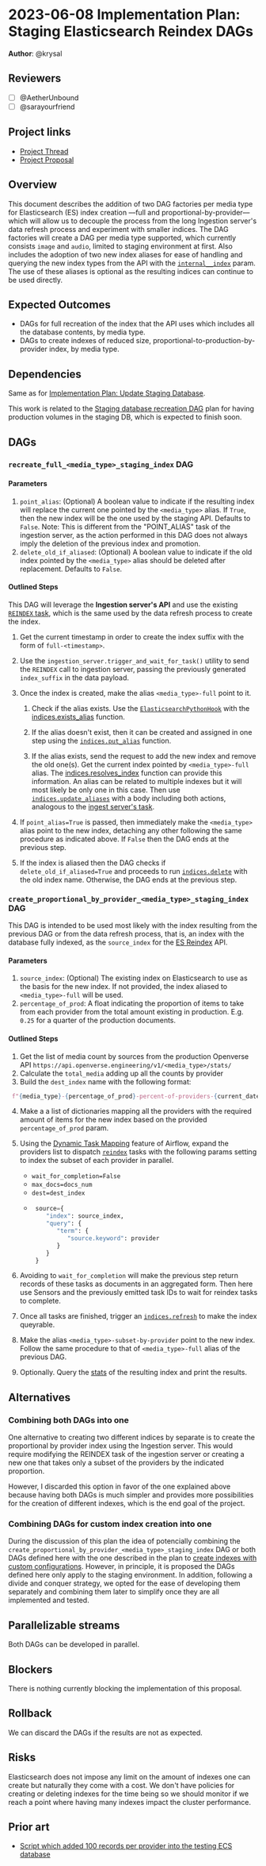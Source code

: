 # 2023-06-08 Implementation Plan: Staging Elasticsearch Reindex DAGs

**Author**: @krysal

## Reviewers

- [ ] @AetherUnbound
- [ ] @sarayourfriend

## Project links

- [Project Thread](https://github.com/WordPress/openverse/issues/392)
- [Project Proposal](/projects/proposals/search_relevancy_sandbox/20230331-project_proposal_search_relevancy_sandbox.md)

## Overview

This document describes the addition of two DAG factories per media type for
Elasticsearch (ES) index creation ––full and proportional-by-provider–– which
will allow us to decouple the process from the long Ingestion server's data
refresh process and experiment with smaller indices. The DAG factories will
create a DAG per media type supported, which currently consists `image` and
`audio`, limited to staging environment at first. Also includes the adoption of
two new index aliases for ease of handling and querying the new index types from
the API with the [`internal__index`][api_ii_param] param. The use of these
aliases is optional as the resulting indices can continue to be used directly.

[api_ii_param]: https://github.com/WordPress/openverse/pull/2073

## Expected Outcomes

- DAGs for full recreation of the index that the API uses which includes all the
  database contents, by media type.
- DAGs to create indexes of reduced size, proportional-to-production-by-provider
  index, by media type.

## Dependencies

Same as for
[Implementation Plan: Update Staging Database](/projects/proposals/search_relevancy_sandbox/20230406-implementation_plan_update_staging_database.md).

This work is related to the [Staging database recreation
DAG][staging_db_recreation] plan for having production volumes in the staging
DB, which is expected to finish soon.

[staging_db_recreation]: https://github.com/WordPress/openverse/issues/1989

## DAGs

### `recreate_full_<media_type>_staging_index` DAG

#### Parameters

1. `point_alias`: (Optional) A boolean value to indicate if the resulting index
   will replace the current one pointed by the `<media_type>` alias. If `True`,
   then the new index will be the one used by the staging API. Defaults to
   `False`. Note: This is different from the "POINT_ALIAS" task of the ingestion
   server, as the action performed in this DAG does not always imply the
   deletion of the previous index and promotion.
2. `delete_old_if_aliased`: (Optional) A boolean value to indicate if the old
   index pointed by the `<media_type>` alias should be deleted after
   replacement. Defaults to `False`.

#### Outlined Steps

This DAG will leverage the **Ingestion server's API** and use the existing
[`REINDEX` task][reindex], which is the same used by the data refresh process to
create the index.

1. Get the current timestamp in order to create the index suffix with the form
   of `full-<timestamp>`.
2. Use the `ingestion_server.trigger_and_wait_for_task()` utility to send the
   `REINDEX` call to ingestion server, passing the previously generated
   `index_suffix` in the data payload.
3. Once the index is created, make the alias `<media_type>-full` point to it.

   1. Check if the alias exists. Use the
      [`ElasticsearchPythonHook`][es_python_hook] with the
      [indices.exists_alias][es_py_exists_alias] function.

   2. If the alias doesn't exist, then it can be created and assigned in one
      step using the [`indices.put_alias`][es_py_put_alias] function.

   3. If the alias exists, send the request to add the new index and remove the
      old one(s). Get the current index pointed by `<media_type>-full` alias.
      The [indices.resolves_index][es_py_resolves_index] function can provide
      this information. An alias can be related to multiple indexes but it will
      most likely be only one in this case. Then use
      [`indices.update_aliases`][es_py_update_aliases] with a body including
      both actions, analogous to the [ingest server's task][ing_point_alias].

4. If `point_alias=True` is passed, then immediately make the `<media_type>`
   alias point to the new index, detaching any other following the same
   procedure as indicated above. If `False` then the DAG ends at the previous
   step.
5. If the index is aliased then the DAG checks if `delete_old_if_aliased=True`
   and proceeds to run [`indices.delete`][es_py_delete] with the old index name.
   Otherwise, the DAG ends at the previous step.

[reindex]:
  https://github.com/WordPress/openverse/blob/7427bbd4a8178d05a27e6fef07d70905ec7ef16b/ingestion_server/ingestion_server/indexer.py#L282
[resolve]:
  https://www.elastic.co/guide/en/elasticsearch/reference/7.12/indices-resolve-index-api.html
[es_python_hook]:
  https://airflow.apache.org/docs/apache-airflow-providers-elasticsearch/stable/_api/airflow/providers/elasticsearch/hooks/elasticsearch/index.html#airflow.providers.elasticsearch.hooks.elasticsearch.ElasticsearchPythonHook
[es_py_exists_alias]:
  https://elasticsearch-py.readthedocs.io/en/v8.8.0/api.html#elasticsearch.client.IndicesClient.exists_alias
[es_py_put_alias]:
  https://elasticsearch-py.readthedocs.io/en/v8.8.0/api.html#elasticsearch.client.IndicesClient.put_alias
[es_py_resolves_index]:
  https://elasticsearch-py.readthedocs.io/en/v8.8.0/api.html?#elasticsearch.client.IndicesClient.resolve_index
[es_py_update_aliases]:
  https://elasticsearch-py.readthedocs.io/en/v8.8.0/api.html#elasticsearch.client.IndicesClient.update_aliases
[ing_point_alias]:
  https://github.com/WordPress/openverse/blob/08bb0317e1110694ca4d51058bebbc1dafb4fc13/ingestion_server/ingestion_server/indexer.py#L340
[es_py_delete]:
  https://elasticsearch-py.readthedocs.io/en/v8.8.0/api.html?#elasticsearch.client.IndicesClient.delete

<!--------------------------------------------------------------------------->

### `create_proportional_by_provider_<media_type>_staging_index` DAG

This DAG is intended to be used most likely with the index resulting from the
previous DAG or from the data refresh process, that is, an index with the
database fully indexed, as the `source_index` for the [ES
Reindex][es_reindex_api] API.

[es_reindex_api]:
  https://www.elastic.co/guide/en/elasticsearch/reference/7.12/docs-reindex.html

#### Parameters

1. `source_index`: (Optional) The existing index on Elasticsearch to use as the
   basis for the new index. If not provided, the index aliased to
   `<media_type>-full` will be used.
2. `percentage_of_prod`: A float indicating the proportion of items to take from
   each provider from the total amount existing in production. E.g. `0.25` for a
   quarter of the production documents.

#### Outlined Steps

1. Get the list of media count by sources from the production Openverse API
   `https://api.openverse.engineering/v1/<media_type>/stats/`
2. Calculate the `total_media` adding up all the counts by provider
3. Build the `dest_index` name with the following format:

```python
 f"{media_type}-{percentage_of_prod}-percent-of-providers-{current_datetime}"
```

4. Make a a list of dictionaries mapping all the providers with the required
   amount of items for the new index based on the provided `percentage_of_prod`
   param.
5. Using the [Dynamic Task Mapping][airflow_dtm] feature of Airflow, expand the
   providers list to dispatch [`reindex`][es_py_reindex] tasks with the
   following params setting to index the subset of each provider in parallel.

   - `wait_for_completion=False`
   - `max_docs=docs_num`
   - `dest=dest_index`
   - ```python
      source={
         "index": source_index,
         "query": {
            "term": {
               "source.keyword": provider
            }
         }
      }
     ```

6. Avoiding to `wait_for_completion` will make the previous step return records
   of these tasks as documents in an aggregated form. Then here use Sensors and
   the previously emitted task IDs to wait for reindex tasks to complete.
7. Once all tasks are finished, trigger an [`indices.refresh`][es_py_refresh] to
   make the index queyrable.
8. Make the alias `<media_type>-subset-by-provider` point to the new index.
   Follow the same procedure to that of `<media_type>-full` alias of the
   previous DAG.
9. Optionally. Query the [stats][es_py_stats] of the resulting index and print
   the results.

[airflow_dtm]:
  https://airflow.apache.org/docs/apache-airflow/stable/authoring-and-scheduling/dynamic-task-mapping.html
[es_py_reindex]:
  https://elasticsearch-py.readthedocs.io/en/v8.8.0/api.html#elasticsearch.Elasticsearch.reindex
[es_py_refresh]:
  https://elasticsearch-py.readthedocs.io/en/v8.8.0/api.html#elasticsearch.client.IndicesClient.refresh
[es_py_stats]:
  https://elasticsearch-py.readthedocs.io/en/v8.8.0/api.html#elasticsearch.client.IndicesClient.stats

## Alternatives

### Combining both DAGs into one

One alternative to creating two different indices by separate is to create the
proportional by provider index using the Ingestion server. This would require
modifying the REINDEX task of the ingestion server or creating a new one that
takes only a subset of the providers by the indicated proportion.

However, I discarded this option in favor of the one explained above because
having both DAGs is much simpler and provides more possibilities for the
creation of different indexes, which is the end goal of the project.

### Combining DAGs for custom index creation into one

During the discussion of this plan the idea of potencially combining the
`create_proportional_by_provider_<media_type>_staging_index` DAG or both DAGs
defined here with the one described in the plan to
[create indexes with custom configurations](/projects/proposals/search_relevancy_sandbox/20230530-implementation_plan_staging_elasticsearch_reindex_dags.md).
However, in principle, it is proposed the DAGs defined here only apply to the
staging environment. In addition, following a divide and conquer strategy, we
opted for the ease of developing them separately and combining them later to
simplify once they are all implemented and tested.

## Parallelizable streams

Both DAGs can be developed in parallel.

## Blockers

There is nothing currently blocking the implementation of this proposal.

<!--
## Accessibility

 Are there specific accessibility concerns relevant to this plan? Do you expect new UI elements that would need particular care to ensure they're implemented in an accessible way? Consider also low-spec device and slow internet accessibility, if relevant. -->

## Rollback

<!-- How do we roll back this solution in the event of failure? Are there any steps that can not easily be rolled back? -->

We can discard the DAGs if the results are not as expected.

## Risks

<!-- What risks are we taking with this solution? Are there risks that once taken can’t be undone?-->

Elasticsearch does not impose any limit on the amount of indexes one can create
but naturally they come with a cost. We don't have policies for creating or
deleting indexes for the time being so we should monitor if we reach a point
where having many indexes impact the cluster performance.

## Prior art

<!-- Include links to documents and resources that you used when coming up with your solution. Credit people who have contributed to the solution that you wish to acknowledge. -->

- [Script which added 100 records per provider into the testing ECS database](https://github.com/WordPress/openverse-infrastructure/pull/314)
